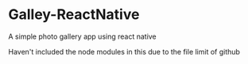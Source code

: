 # Galley-ReactNative
A simple photo gallery app using react native

Haven't included the node modules in this due to the file limit of github
